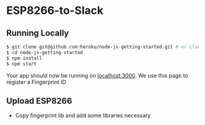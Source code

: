 # ESP8266-to-Slack

## Running Locally

```sh
$ git clone git@github.com:heroku/node-js-getting-started.git # or clone your own fork
$ cd node-js-getting-started
$ npm install
$ npm start
```

Your app should now be running on [localhost:3000](http://localhost:3000/). We use this page to register a Fingerprint ID

## Upload ESP8266

* Copy fingerprint lib and add some libraries necessary
